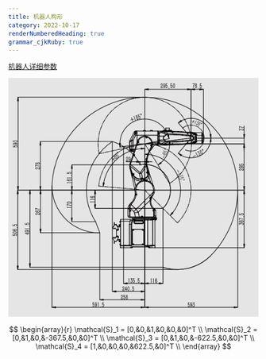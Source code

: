 ```yaml
---
title: 机器人构形
category: 2022-10-17
renderNumberedHeading: true
grammar_cjkRuby: true
---
```



[机器人详细参数]((https://www.efort.com.cn/web/upload/2022/04/20/16504191658016cu573.pdf))

![机器人包络图](./images/1665995736356.png)

$$
\begin{array}{r}
\mathcal{S}_1 = [0,&0,&1,&0,&0,&0]^T \\
\mathcal{S}_2 = [0,&1,&0,&-367.5,&0,&0]^T \\
\mathcal{S}_3 = [0,&1,&0,&-622.5,&0,&0]^T \\
\mathcal{S}_4 = [1,&0,&0,&0,&622.5,&0]^T \\
\end{array}
$$